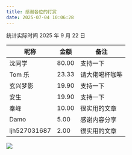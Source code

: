 ```yaml
---
title: 感谢各位的打赏
date: 2025-07-04 10:06:28
---
```


统计实际时间 2025 年 9 月 22 日

| 昵称         | 金额  | 备注           |
| ------------ | ----- | -------------- |
| 沈同学       | 80.00 | 支持一下       |
| Tom 乐       | 23.33 | 请大佬喝杯咖啡 |
| 玄兴梦影     | 19.90 | 支持一下       |
| 安生         | 19.90 | 支持一下       |
| 秦峰         | 10.00 | 很实用的文章   |
| Damo         | 5.00  | 感谢内容分享   |
| ljh527031687 | 2.00  | 很实用的文章   |

![](https://dl.playground.lazycat.cloud/guidelines/459/9d64a5fd-8d84-4834-849b-21d5372dc2a5.jpg)
